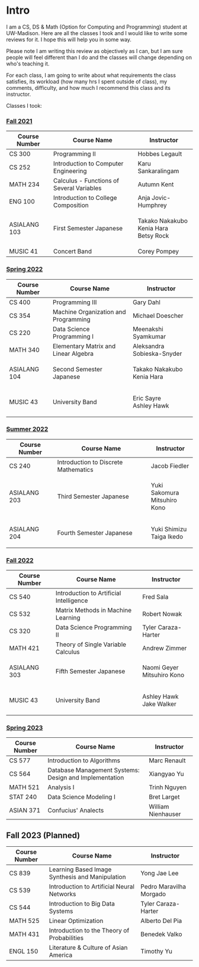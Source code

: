 # Intro

I am a CS, DS & Math (Option for Computing and Programming) student at UW-Madison. Here are all the classes I took and I would like to write some reviews for it. I hope this will help you in some way.&#x20;

Please note I am writing this review as objectively as I can, but I am sure people will feel different than I do and the classes will change depending on who's teaching it.&#x20;

For each class, I am going to write about what requirements the class satisfies, its workload (how many hrs I spent outside of class), my comments, difficulty, and how much I recommend this class and its instructor.&#x20;



Classes I took:

### [Fall 2021](fall-2021.md)

| Course Number | Course Name                               | Instructor                                         |
| ------------- | ----------------------------------------- | -------------------------------------------------- |
| CS 300        | Programming II                            | Hobbes Legault                                     |
| CS 252        | Introduction to Computer Engineering      | Karu Sankaralingam                                 |
| MATH 234      | Calculus - Functions of Several Variables | Autumn Kent                                        |
| ENG 100       | Introduction to College Composition       | Anja Jovic-Humphrey                                |
| ASIALANG 103  | First Semester Japanese                   | <p>Takako Nakakubo<br>Kenia Hara<br>Betsy Rock</p> |
| MUSIC 41      | Concert Band                              | Corey Pompey                                       |

### [Spring 2022](spring-2022.md)

| Course Number | Course Name                          | Instructor                           |
| ------------- | ------------------------------------ | ------------------------------------ |
| CS 400        | Programming III                      | Gary Dahl                            |
| CS 354        | Machine Organization and Programming | Michael Doescher                     |
| CS 220        | Data Science Programming I           | Meenakshi Syamkumar                  |
| MATH 340      | Elementary Matrix and Linear Algebra | Aleksandra Sobieska-Snyder           |
| ASIALANG 104  | Second Semester Japanese             | <p>Takako Nakakubo<br>Kenia Hara</p> |
| MUSIC 43      | University Band                      | <p>Eric Sayre<br>Ashley Hawk</p>     |

### [Summer 2022](summer-2022.md)

| Course Number | Course Name                          | Instructor                             |
| ------------- | ------------------------------------ | -------------------------------------- |
| CS 240        | Introduction to Discrete Mathematics | Jacob Fiedler                          |
| ASIALANG 203  | Third Semester Japanese              | <p>Yuki Sakomura<br>Mitsuhiro Kono</p> |
| ASIALANG 204  | Fourth Semester Japanese             | <p>Yuki Shimizu<br>Taiga Ikedo</p>     |

### [Fall 2022](fall-2022.md)

| Course Number | Course Name                             | Instructor                           |
| ------------- | --------------------------------------- | ------------------------------------ |
| CS 540        | Introduction to Artificial Intelligence | Fred Sala                            |
| CS 532        | Matrix Methods in Machine Learning      | Robert Nowak                         |
| CS 320        | Data Science Programming II             | Tyler Caraza-Harter                  |
| MATH 421      | Theory of Single Variable Calculus      | Andrew Zimmer                        |
| ASIALANG 303  | Fifth Semester Japanese                 | <p>Naomi Geyer<br>Mitsuhiro Kono</p> |
| MUSIC 43      | University Band                         | <p>Ashley Hawk<br>Jake Walker</p>    |

### [Spring 2023](spring-2023.md)

| Course Number | Course Name                                            | Instructor         |
| ------------- | ------------------------------------------------------ | ------------------ |
| CS 577        | Introduction to Algorithms                             | Marc Renault       |
| CS 564        | Database Management Systems: Design and Implementation | Xiangyao Yu        |
| MATH 521      | Analysis I                                             | Trinh Nguyen       |
| STAT 240      | Data Science Modeling I                                | Bret Larget        |
| ASIAN 371     | Confucius' Analects                                    | William Nienhauser |

## Fall 2023 (Planned)

| Course Number | Course Name                                     | Instructor              |
| ------------- | ----------------------------------------------- | ----------------------- |
| CS 839        | Learning Based Image Synthesis and Manipulation | Yong Jae Lee            |
| CS 539        | Introduction to Artificial Neural Networks      | Pedro Maravilha Morgado |
| CS 544        | Introduction to Big Data Systems                | Tyler Caraza-Harter     |
| MATH 525      | Linear Optimization                             | Alberto Del Pia         |
| MATH 431      | Introduction to the Theory of Probabilities     | Benedek Valko           |
| ENGL 150      | Literature & Culture of Asian America           | Timothy Yu              |
